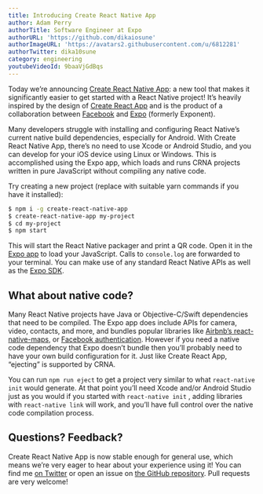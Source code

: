 ```yaml
---
title: Introducing Create React Native App
author: Adam Perry
authorTitle: Software Engineer at Expo
authorURL: 'https://github.com/dikaiosune'
authorImageURL: 'https://avatars2.githubusercontent.com/u/6812281'
authorTwitter: dika10sune
category: engineering
youtubeVideoId: 9baaVjGdBqs
---
```


Today we’re announcing [Create React Native App](https://github.com/react-community/create-react-native-app): a new tool that makes it significantly easier to get started with a React Native project! It’s heavily inspired by the design of [Create React App](https://github.com/facebookincubator/create-react-app) and is the product of a collaboration between [Facebook](https://code.facebook.com) and [Expo](https://expo.io) (formerly Exponent).

Many developers struggle with installing and configuring React Native’s current native build dependencies, especially for Android. With Create React Native App, there’s no need to use Xcode or Android Studio, and you can develop for your iOS device using Linux or Windows. This is accomplished using the Expo app, which loads and runs CRNA projects written in pure JavaScript without compiling any native code.

Try creating a new project (replace with suitable yarn commands if you have it installed):

```sh
$ npm i -g create-react-native-app
$ create-react-native-app my-project
$ cd my-project
$ npm start
```

This will start the React Native packager and print a QR code. Open it in the [Expo app](https://expo.io) to load your JavaScript. Calls to `console.log` are forwarded to your terminal. You can make use of any standard React Native APIs as well as the [Expo SDK](https://docs.expo.io/versions/latest/sdk/index.html).

## What about native code?

Many React Native projects have Java or Objective-C/Swift dependencies that need to be compiled. The Expo app does include APIs for camera, video, contacts, and more, and bundles popular libraries like [Airbnb’s react-native-maps](https://docs.expo.io/versions/v14.0.0/sdk/map-view.html), or [Facebook authentication](https://docs.expo.io/versions/latest/sdk/facebook.html). However if you need a native code dependency that Expo doesn’t bundle then you’ll probably need to have your own build configuration for it. Just like Create React App, “ejecting” is supported by CRNA.

You can run `npm run eject` to get a project very similar to what `react-native init` would generate. At that point you’ll need Xcode and/or Android Studio just as you would if you started with `react-native init` , adding libraries with `react-native link` will work, and you’ll have full control over the native code compilation process.

## Questions? Feedback?

Create React Native App is now stable enough for general use, which means we’re very eager to hear about your experience using it! You can find me [on Twitter](https://twitter.com/dika10sune) or open an issue on [the GitHub repository](https://github.com/react-community/create-react-native-app). Pull requests are very welcome!
